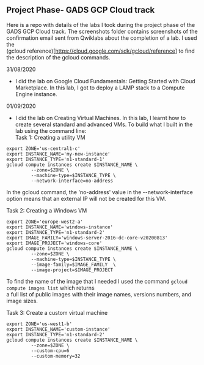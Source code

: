 ## Project Phase- GADS GCP Cloud track

Here is a repo with details of the labs I took during the project phase of the GADS GCP Cloud track. The screenshots
folder contains screenshots of the confirmation email sent from Qwiklabs about the completion of a lab. I used the  
(gcloud reference)[https://cloud.google.com/sdk/gcloud/reference] to find the description of the gcloud commands.

31/08/2020
-  I did the lab on Google Cloud Fundamentals: Getting Started with Cloud Marketplace. In this lab,
I got to deploy a LAMP stack to a Compute Engine instance.

01/09/2020
-  I did the lab on Creating Virtual Machines. In this lab, I learnt how to create several standard
and advanced VMs.
To build what I built in the lab using the command line:  
 Task 1: Creating a utility VM  
 ```
 export ZONE='us-central1-c'  
 export INSTANCE_NAME='my-new-instance'  
 export INSTANCE_TYPE='n1-standard-1'  
 gcloud compute instances create $INSTANCE_NAME \  
          --zone=$ZONE \  
          --machine-type=$INSTANCE_TYPE \  
          --network-interface=no-address
```

In the gcloud command, the 'no-address' value in the --network-interface option means that an external IP 
will not be created for this VM.

 Task 2: Creating a Windows VM
 ```
 export ZONE='europe-west2-a'  
 export INSTANCE_NAME='windows-instance'  
 export INSTANCE_TYPE='n1-standard-2'  
 export IMAGE_FAMILY='windows-server-2016-dc-core-v20200813'  
 export IMAGE_PROJECT='windows-core'
 gcloud compute instances create $INSTANCE_NAME \    
          --zone=$ZONE \    
          --machine-type=$INSTANCE_TYPE \    
          --image-family=$IMAGE_FAMILY  \
          --image-project=$IMAGE_PROJECT
```

<!-- TODO: add flag to allow http & https traffic -->

To find the name of the image that I needed I used the command `gcloud compute images list` which returns  
a full list of public images with their image names, versions numbers, and image sizes.   

 Task 3: Create a custom virtual machine  
 ```
 export ZONE='us-west1-b'    
 export INSTANCE_NAME='custom-instance'   
 export INSTANCE_TYPE='n1-standard-2'    
 gcloud compute instances create $INSTANCE_NAME \      
          --zone=$ZONE \        
          --custom-cpu=6  
          --custom-memory=32
```

